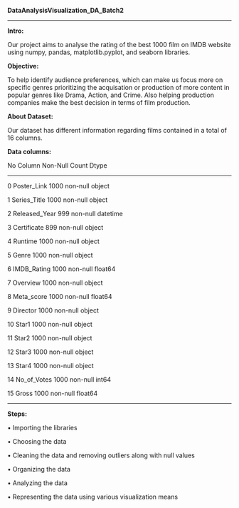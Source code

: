 **DataAnalysisVisualization_DA_Batch2**
---  ------         --------------  -----      
**Intro:**

Our project aims to analyse the rating of the best 1000 film on IMDB website using numpy, pandas, matplotlib.pyplot, and seaborn libraries.

**Objective:**

To help identify audience preferences, which can make us focus more on specific genres prioritizing the acquisation or production of more content in popular genres like Drama, Action, and Crime. Also helping production companies make the best decision in terms of film production.

**About Dataset:**

Our dataset has different information regarding films contained in a total of 16 columns.

**Data columns:**

          
 No   Column         Non-Null Count  Dtype         
---  ------         --------------  -----      

 0   Poster_Link    1000 non-null   object        
 
 1   Series_Title   1000 non-null   object        
 
 2   Released_Year  999 non-null    datetime
 
 3   Certificate    899 non-null    object        
 
 4   Runtime        1000 non-null   object        
 
 5   Genre          1000 non-null   object        
 
 6   IMDB_Rating    1000 non-null   float64       
 
 7   Overview       1000 non-null   object        
 
 8   Meta_score     1000 non-null   float64       
 
 9   Director       1000 non-null   object        

 10  Star1          1000 non-null   object        
 
 11  Star2          1000 non-null   object        
 
 12  Star3          1000 non-null   object        
 
 13  Star4          1000 non-null   object        
 
 14  No_of_Votes    1000 non-null   int64         
 
 15  Gross          1000 non-null   float64       

 ---  ------         --------------  -----  

**Steps:**

•	Importing the libraries

•	Choosing the data

•	Cleaning the data and removing outliers along with null values

•	Organizing the data

•	Analyzing the data

•	Representing the data using various visualization means
